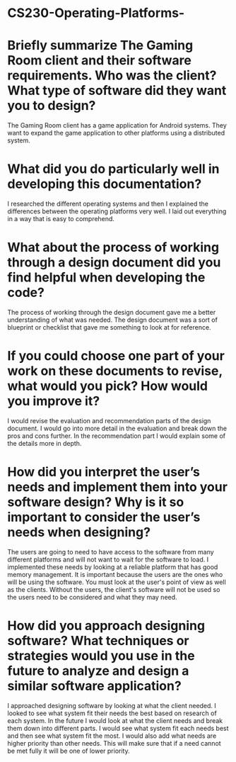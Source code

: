 # CS230-Operating-Platforms-

# Briefly summarize The Gaming Room client and their software requirements. Who was the client? What type of software did they want you to design?
The Gaming Room client has a game application for Android systems. They want to expand the game application to other platforms using a distributed system. 

# What did you do particularly well in developing this documentation?
I researched the different operating systems and then I explained the differences between the operating platforms very well. I laid out everything in a way that is easy to comprehend.

# What about the process of working through a design document did you find helpful when developing the code?
The process of working through the design document gave me a better understanding of what was needed. The design document was a sort of blueprint or checklist that gave me something to look at for reference. 

# If you could choose one part of your work on these documents to revise, what would you pick? How would you improve it?
I would revise the evaluation and recommendation parts of the design document. I would go into more detail in the evaluation and break down the pros and cons further. In the recommendation part I would explain some of the details more in depth.

# How did you interpret the user’s needs and implement them into your software design? Why is it so important to consider the user’s needs when designing?
The users are going to need to have access to the software from many different platforms and will not want to wait for the software to load. I implemented these needs by looking at a reliable platform that has good memory management. It is important because the users are the ones who will be using the software. You must look at the user's point of view as well as the clients. Without the users, the client's software will not be used so the users need to be considered and what they may need.

# How did you approach designing software? What techniques or strategies would you use in the future to analyze and design a similar software application?
I approached designing software by looking at what the client needed. I looked to see what system fit their needs the best based on research of each system. In the future I would look at what the client needs and break them down into different parts. I would see what system fit each needs best and then see what system fit the most. I would also add what needs are higher priority than other needs. This will make sure that if a need cannot be met fully it will be one of lower priority.

